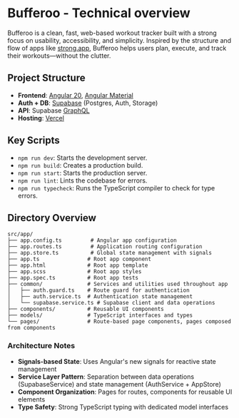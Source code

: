 # Bufferoo - Technical overview

Bufferoo is a clean, fast, web-based workout tracker built with a strong focus on usability, accessibility, and simplicity. Inspired by the structure and flow of apps like [strong.app](https://strong.app), Bufferoo helps users plan, execute, and track their workouts—without the clutter.

## Project Structure

- **Frontend**: [Angular 20](https://angular.io/), [Angular Material](https://material.angular.dev/components/categories)
- **Auth + DB**: [Supabase](https://supabase.com/) (Postgres, Auth, Storage)
- **API**: Supabase [GraphQL](https://supabase.com/docs/guides/api/graphql)
- **Hosting**: [Vercel](https://vercel.com/)

## Key Scripts

- `npm run dev`: Starts the development server.
- `npm run build`: Creates a production build.
- `npm run start`: Starts the production server.
- `npm run lint`: Lints the codebase for errors.
- `npm run typecheck`: Runs the TypeScript compiler to check for type errors.

## Directory Overview

```text
src/app/
├── app.config.ts         # Angular app configuration
├── app.routes.ts         # Application routing configuration
├── app.store.ts          # Global state management with signals
├── app.ts               # Root app component
├── app.html             # Root app template
├── app.scss             # Root app styles
├── app.spec.ts          # Root app tests
├── common/              # Services and utilities used throughout app
│   ├── auth.guard.ts    # Route guard for authentication
│   ├── auth.service.ts  # Authentication state management
│   └── supabase.service.ts # Supabase client and data operations
├── components/          # Reusable UI components
├── models/              # TypeScript interfaces and types
└── pages/               # Route-based page components, pages composed from components

```

### Architecture Notes

- **Signals-based State**: Uses Angular's new signals for reactive state management
- **Service Layer Pattern**: Separation between data operations (SupabaseService) and state management (AuthService + AppStore)
- **Component Organization**: Pages for routes, components for reusable UI elements
- **Type Safety**: Strong TypeScript typing with dedicated model interfaces

